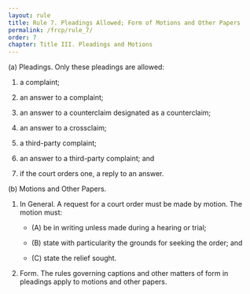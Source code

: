 ```yaml
---
layout: rule
title: Rule 7. Pleadings Allowed; Form of Motions and Other Papers
permalink: /frcp/rule_7/
order: 7
chapter: Title III. Pleadings and Motions
---
```


(a) Pleadings. Only these pleadings are allowed:


1. a complaint;


2. an answer to a complaint;


3. an answer to a counterclaim designated as a counterclaim;


4. an answer to a crossclaim;


5. a third-party complaint;


6. an answer to a third-party complaint; and


7. if the court orders one, a reply to an answer.


(b) Motions and Other Papers.


1. In General. A request for a court order must be made by motion. The motion must:


    - (A) be in writing unless made during a hearing or trial;


    - (B) state with particularity the grounds for seeking the order; and


    - (C) state the relief sought.


2. Form. The rules governing captions and other matters of form in pleadings apply to motions and other papers.

